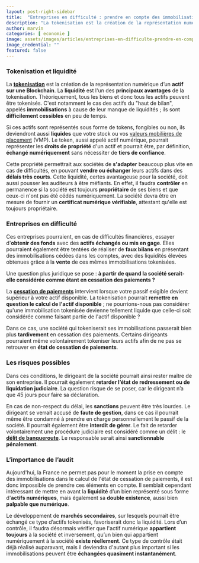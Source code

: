 ```yaml
---
layout: post-right-sidebar
title:  "Entreprises en difficulté : prendre en compte des immobilisations tokenisées ?"
description: "La tokenisation est la création de la représentation numérique d’un actif sur une Blockchain. La liquidité est l'un des principaux avantages de la tokenisation."
author: marvin
categories: [ economie ]
image: assets/images/articles/entreprises-en-difficulte-prendre-en-compte-des-immobilisations-tokenisees/1.png
image_credential: ""
featured: false
---
```


### Tokenisation et liquidité

La [**tokenisation**](https://blockchainfrance.net/2018/05/22/comprendre-la-tokenisation/) est la création de la représentation numérique d’un **actif sur une Blockchain**. La **liquidité** est l'un des **principaux avantages** de la tokenisation. Théoriquement, tous les biens et donc tous les actifs peuvent être tokenisés. C'est notamment le cas des actifs du "haut de bilan", appelés **immobilisations** à cause de leur manque de liquidités ; ils sont **difficilement cessibles** en peu de temps.

Si ces actifs sont représentés sous forme de tokens, fongibles ou non, ils deviendront aussi **liquides** que votre stock ou vos [valeurs mobilières de placement](https://www.capital.fr/entreprises-marches/valeur-mobiliere-1350059) (VMP). Le token, aussi appelé actif numérique, pourrait représenter les **droits de propriété** d'un actif et pourrait être, par définition, **échangé numériquement** sans nécessiter de **tiers de confiance**. 

Cette propriété permettrait aux sociétés de **s'adapter** beaucoup plus vite en cas de difficultés, en pouvant **vendre ou échanger** leurs actifs dans des **délais très courts**. Cette liquidité, certes avantageuse pour la société, doit aussi pousser les auditeurs à être méfiants. En effet, il faudra **contrôler** en permanence si la société est toujours **propriétaire** de ses biens et que ceux-ci n'ont pas été cédés numériquement. La société devra être en mesure de fournir un **certificat numérique vérifiable**, attestant qu'elle est toujours propriétaire.

### Entreprises en difficulté

Ces entreprises pourraient, en cas de difficultés financières, essayer d'**obtenir des fonds** avec des **actifs échangés ou mis en gage**. Elles pourraient également être tentées de réaliser de **faux bilans** en présentant des immobilisations cédées dans les comptes, avec des liquidités élevées obtenues grâce à la **vente** de ces mêmes immobilisations tokenisées. 

Une question plus juridique se pose : **à partir de quand la société serait-elle considérée comme étant en cessation des paiements ?** 

La [**cessation de paiements**](https://fr.wikipedia.org/wiki/Cessation_de_paiements) intervient lorsque votre passif exigible devient supérieur à votre actif disponible. La tokenisation pourrait **remettre en question le calcul de l'actif disponible** ; ne pourrions-nous pas considérer qu'une immobilisation tokenisée devienne tellement liquide que celle-ci soit considérée comme faisant partie de l'actif disponible ? 

Dans ce cas, une société qui tokeniserait ses immobilisations passerait bien plus **tardivement** en cessation des paiements. Certains dirigeants pourraient même volontairement tokeniser leurs actifs afin de ne pas se retrouver en **état de cessation de paiements**.

### Les risques possibles

Dans ces conditions, le dirigeant de la société pourrait ainsi rester maître de son entreprise. Il pourrait également **retarder l’état de redressement ou de liquidation judiciaire**. La question risque de se poser, car le dirigeant n’a que 45 jours pour faire sa déclaration. 

En cas de non-respect du délai, les **sanctions** peuvent être très lourdes. Le dirigeant se verrait accusé de **faute de gestion**, dans ce cas il pourrait même être condamné à prendre en charge personnellement le passif de la société. Il pourrait également être **interdit de gérer**. Le fait de retarder volontairement une procédure judiciaire est considéré comme un délit : le [**délit de banqueroute**](https://fr.wikipedia.org/wiki/Banqueroute_(France)). Le responsable serait ainsi **sanctionnable pénalement**.

### L’importance de l’audit

Aujourd'hui, la France ne permet pas pour le moment la prise en compte des immobilisations dans le calcul de l'état de cessation de paiements, il est donc impossible de prendre ces éléments en compte. Il semblait cependant intéressant de mettre en avant la **liquidité** d’un bien représenté sous forme d'**actifs numériques**, mais également sa **double existence**, aussi bien **palpable que numérique**. 

Le développement de **marchés secondaires**, sur lesquels pourrait être échangé ce type d’actifs tokenisés, favoriserait donc la liquidité. Lors d’un contrôle, il faudra désormais vérifier que l'actif numérique **appartient toujours** à la société et inversement, qu’un bien qui appartient numériquement à la société **existe réellement**. Ce type de contrôle était déjà réalisé auparavant, mais il deviendra d'autant plus important si les immobilisations peuvent être **échangées quasiment instantanément**.

